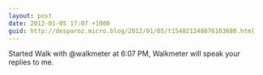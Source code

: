 ```yaml
---
layout: post
date: 2012-01-05 17:07 +1000
guid: http://desparoz.micro.blog/2012/01/05/t154821248076103680.html
---
```

Started Walk with @walkmeter at 6:07 PM, Walkmeter will speak your replies to me.
